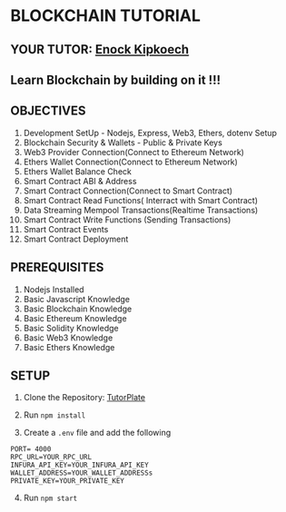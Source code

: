 # BLOCKCHAIN TUTORIAL

## YOUR TUTOR: [Enock Kipkoech](https://github.com/Enockkipkoech/TutorPlate)

## Learn Blockchain by building on it !!!

## OBJECTIVES

1. Development SetUp - Nodejs, Express, Web3, Ethers, dotenv Setup
2. Blockchain Security & Wallets - Public & Private Keys
3. Web3 Provider Connection(Connect to Ethereum Network)
4. Ethers Wallet Connection(Connect to Ethereum Network)
5. Ethers Wallet Balance Check
6. Smart Contract ABI & Address
7. Smart Contract Connection(Connect to Smart Contract)
8. Smart Contract Read Functions( Interract with Smart Contract)
9. Data Streaming Mempool Transactions(Realtime Transactions)
10. Smart Contract Write Functions (Sending Transactions)
11. Smart Contract Events
12. Smart Contract Deployment

## PREREQUISITES

1. Nodejs Installed
2. Basic Javascript Knowledge
3. Basic Blockchain Knowledge
4. Basic Ethereum Knowledge
5. Basic Solidity Knowledge
6. Basic Web3 Knowledge
7. Basic Ethers Knowledge

## SETUP

1. Clone the Repository: [ TutorPlate ](git@github.com:Enockkipkoech/TutorPlate.git)

2. Run `npm install`
3. Create a `.env` file and add the following

```
PORT= 4000
RPC_URL=YOUR_RPC_URL
INFURA_API_KEY=YOUR_INFURA_API_KEY
WALLET_ADDRESS=YOUR_WALLET_ADDRESSs
PRIVATE_KEY=YOUR_PRIVATE_KEY
```

4. Run `npm start`
